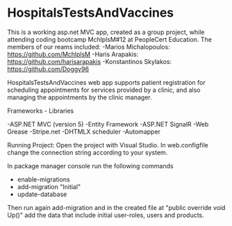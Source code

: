 # HospitalsTestsAndVaccines

This is a working asp.net MVC app, created as a group project, while attending coding bootcamp MchlplsM#12 at PeopleCert Education.
The members of our reams included:
-Marios Michalopoulos: https://github.com/MchlplsM
-Haris Arapakis: https://github.com/harisarapakis
-Konstantinos Skylakos: https://github.com/Doggy96

HospitalsTestsAndVaccines web app supports patient registration for scheduling appointments for services provided by a clinic, and also managing the appointments by the clinic manager.

Frameworks - Libraries

-ASP.NET MVC (version 5)
-Entity Framework
-ASP.NET SignalR
-Web Grease
-Stripe.net 
-DHTMLX scheduler 
-Automapper

Running Project:
Open the project with Visual Studio.
In web.configfile change the connection string according to your system.

In package manager console run the following commands
- enable-migrations
- add-migration "Initial"
- update-database

Τhen run again add-migration and in the created file at "public override void Up()" add the data that include initial user-roles, users and products.
